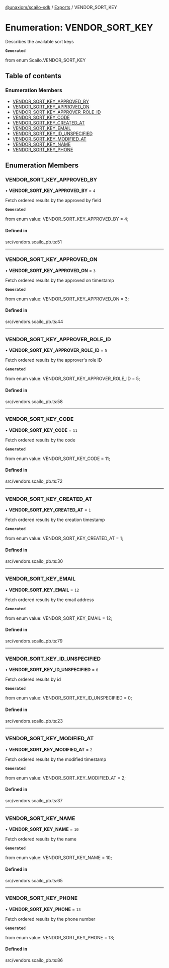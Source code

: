 [@unaxiom/scailo-sdk](../README.md) / [Exports](../modules.md) / VENDOR\_SORT\_KEY

# Enumeration: VENDOR\_SORT\_KEY

Describes the available sort keys

**`Generated`**

from enum Scailo.VENDOR_SORT_KEY

## Table of contents

### Enumeration Members

- [VENDOR\_SORT\_KEY\_APPROVED\_BY](VENDOR_SORT_KEY.md#vendor_sort_key_approved_by)
- [VENDOR\_SORT\_KEY\_APPROVED\_ON](VENDOR_SORT_KEY.md#vendor_sort_key_approved_on)
- [VENDOR\_SORT\_KEY\_APPROVER\_ROLE\_ID](VENDOR_SORT_KEY.md#vendor_sort_key_approver_role_id)
- [VENDOR\_SORT\_KEY\_CODE](VENDOR_SORT_KEY.md#vendor_sort_key_code)
- [VENDOR\_SORT\_KEY\_CREATED\_AT](VENDOR_SORT_KEY.md#vendor_sort_key_created_at)
- [VENDOR\_SORT\_KEY\_EMAIL](VENDOR_SORT_KEY.md#vendor_sort_key_email)
- [VENDOR\_SORT\_KEY\_ID\_UNSPECIFIED](VENDOR_SORT_KEY.md#vendor_sort_key_id_unspecified)
- [VENDOR\_SORT\_KEY\_MODIFIED\_AT](VENDOR_SORT_KEY.md#vendor_sort_key_modified_at)
- [VENDOR\_SORT\_KEY\_NAME](VENDOR_SORT_KEY.md#vendor_sort_key_name)
- [VENDOR\_SORT\_KEY\_PHONE](VENDOR_SORT_KEY.md#vendor_sort_key_phone)

## Enumeration Members

### VENDOR\_SORT\_KEY\_APPROVED\_BY

• **VENDOR\_SORT\_KEY\_APPROVED\_BY** = ``4``

Fetch ordered results by the approved by field

**`Generated`**

from enum value: VENDOR_SORT_KEY_APPROVED_BY = 4;

#### Defined in

src/vendors.scailo_pb.ts:51

___

### VENDOR\_SORT\_KEY\_APPROVED\_ON

• **VENDOR\_SORT\_KEY\_APPROVED\_ON** = ``3``

Fetch ordered results by the approved on timestamp

**`Generated`**

from enum value: VENDOR_SORT_KEY_APPROVED_ON = 3;

#### Defined in

src/vendors.scailo_pb.ts:44

___

### VENDOR\_SORT\_KEY\_APPROVER\_ROLE\_ID

• **VENDOR\_SORT\_KEY\_APPROVER\_ROLE\_ID** = ``5``

Fetch ordered results by the approver's role ID

**`Generated`**

from enum value: VENDOR_SORT_KEY_APPROVER_ROLE_ID = 5;

#### Defined in

src/vendors.scailo_pb.ts:58

___

### VENDOR\_SORT\_KEY\_CODE

• **VENDOR\_SORT\_KEY\_CODE** = ``11``

Fetch ordered results by the code

**`Generated`**

from enum value: VENDOR_SORT_KEY_CODE = 11;

#### Defined in

src/vendors.scailo_pb.ts:72

___

### VENDOR\_SORT\_KEY\_CREATED\_AT

• **VENDOR\_SORT\_KEY\_CREATED\_AT** = ``1``

Fetch ordered results by the creation timestamp

**`Generated`**

from enum value: VENDOR_SORT_KEY_CREATED_AT = 1;

#### Defined in

src/vendors.scailo_pb.ts:30

___

### VENDOR\_SORT\_KEY\_EMAIL

• **VENDOR\_SORT\_KEY\_EMAIL** = ``12``

Fetch ordered results by the email address

**`Generated`**

from enum value: VENDOR_SORT_KEY_EMAIL = 12;

#### Defined in

src/vendors.scailo_pb.ts:79

___

### VENDOR\_SORT\_KEY\_ID\_UNSPECIFIED

• **VENDOR\_SORT\_KEY\_ID\_UNSPECIFIED** = ``0``

Fetch ordered results by id

**`Generated`**

from enum value: VENDOR_SORT_KEY_ID_UNSPECIFIED = 0;

#### Defined in

src/vendors.scailo_pb.ts:23

___

### VENDOR\_SORT\_KEY\_MODIFIED\_AT

• **VENDOR\_SORT\_KEY\_MODIFIED\_AT** = ``2``

Fetch ordered results by the modified timestamp

**`Generated`**

from enum value: VENDOR_SORT_KEY_MODIFIED_AT = 2;

#### Defined in

src/vendors.scailo_pb.ts:37

___

### VENDOR\_SORT\_KEY\_NAME

• **VENDOR\_SORT\_KEY\_NAME** = ``10``

Fetch ordered results by the name

**`Generated`**

from enum value: VENDOR_SORT_KEY_NAME = 10;

#### Defined in

src/vendors.scailo_pb.ts:65

___

### VENDOR\_SORT\_KEY\_PHONE

• **VENDOR\_SORT\_KEY\_PHONE** = ``13``

Fetch ordered results by the phone number

**`Generated`**

from enum value: VENDOR_SORT_KEY_PHONE = 13;

#### Defined in

src/vendors.scailo_pb.ts:86
